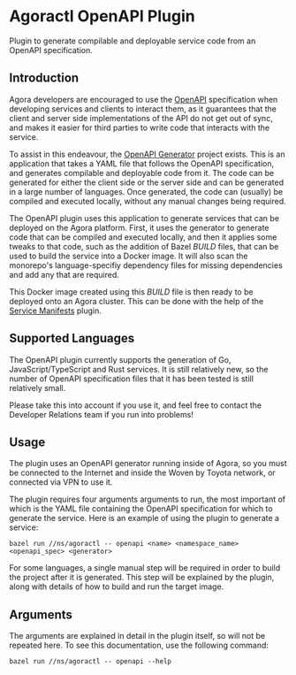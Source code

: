 # Agoractl OpenAPI Plugin

Plugin to generate compilable and deployable service code from an OpenAPI specification.

## Introduction

Agora developers are encouraged to use the [OpenAPI](https://www.openapis.org/) specification when developing services
and clients to interact them, as it guarantees that the client and server side implementations of the API do not get
out of sync, and makes it easier for third parties to write code that interacts with the service.

To assist in this endeavour, the [OpenAPI Generator](https://openapi-generator.tech/) project exists.  This is an
application that takes a YAML file that follows the OpenAPI specification, and generates compilable and deployable
code from it.  The code can be generated for either the client side or the server side and can be generated in a large
number of languages.  Once generated, the code can (usually) be compiled and executed locally, without any manual
changes being required.

The OpenAPI plugin uses this application to generate services that can be deployed on the Agora platform.  First, it
uses the generator to generate code that can be compiled and executed locally, and then it applies some tweaks to that
code, such as the addition of Bazel _BUILD_ files, that can be used to build the service into a Docker image.  It will
also scan the monorepo's language-specifiy dependency files for missing dependencies and add any that are required.

This Docker image created using this _BUILD_ file is then ready to be deployed onto an Agora cluster.  This can be
done with the help of the [Service Manifests](06_agoractl_service_manifests.md) plugin.

## Supported Languages

The OpenAPI plugin currently supports the generation of Go, JavaScript/TypeScript and Rust services.  It is still
relatively new, so the number of OpenAPI specification files that it has been tested is still relatively small.

Please take this into account if you use it, and feel free to contact the Developer Relations team if you run into
problems!

## Usage

The plugin uses an OpenAPI generator running inside of Agora, so you must be connected to the Internet and inside the
Woven by Toyota network, or connected via VPN to use it.

The plugin requires four arguments arguments to run, the most important of which is the YAML file containing the
OpenAPI specification for which to generate the service.  Here is an example of using the plugin to generate a service:

```shell
bazel run //ns/agoractl -- openapi <name> <namespace_name> <openapi_spec> <generator>
```

For some languages, a single manual step will be required in order to build the project after it is generated.  This
step will be explained by the plugin, along with details of how to build and run the target image.

## Arguments

The arguments are explained in detail in the plugin itself, so will not be repeated here.  To see this documentation,
use the following command:

```shell
bazel run //ns/agoractl -- openapi --help
```
